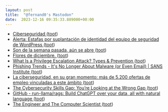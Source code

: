 ```yaml
---
layout: post
title:  "@fernand0's Mastodon"
date:  2023-12-16 09:35:33.889000+00:00
---
```

*  [Ciberseguridad ](https://www.cartv.es/aragonradio/podcast/emision/la-ciberseguridad-uno-de-los-sectores-que-mas-empleo-genera-ahora-en-espana) ([toot](https://mastodon.social/@fernand0/111589414265589443))
*  [Alerta: Estafas por suplantación de identidad del equipo de seguridad de WordPress ](https://es.wordpress.org/2023/12/05/alerta-estafas-por-suplantacion-de-identidad-del-equipo-de-seguridad-de-wordpress) ([toot](https://mastodon.social/@fernand0/111587709593430463))
*  [Son de la semana pasada, aún se abre ](https://mastodon.social/@fernand0/111585883805794163) ([toot](https://mastodon.social/@fernand0/111585883805794163))
*  [Flores de diciembre. ](https://avecesunafoto.wordpress.com/2023/12/15/flores-de-diciembre) ([toot](https://mastodon.social/@fernand0/111585871825557050))
*  [What Is a Privilege Escalation Attack? Types & Prevention ](https://www.esecurityplanet.com/networks/privilege-escalation-attack) ([toot](https://mastodon.social/@fernand0/111585814752252649))
*  [Phishing Trends - It's No Longer About Malware (or Even Email) \| SANS Institute ](https://www.sans.org/blog/phishing-its-no-longer-about-malware-or-even-email) ([toot](https://mastodon.social/@fernand0/111585625920461620))
*  [La ciberseguridad, en su gran momento: más de 5.200 ofertas de empleo vinculadas a este ámbito ](https://nosotros.infojobs.net/prensa/notas-prensa/la-ciberseguridad-en-su-gran-momento-mas-de-5-200-ofertas-de-empleo-vinculadas-a-este-ambit) ([toot](https://mastodon.social/@fernand0/111585431748023172))
*  [The Cybersecurity Skills Gap: You’re Looking at the Wrong Gap ](https://www.tripwire.com/state-of-security/cybersecurity-skills-gap-youre-looking-wrong-ga) ([toot](https://mastodon.social/@fernand0/111585097035068268))
*  [GitHub - run-llama/rags: Build ChatGPT over your data, all with natural language ](https://github.com/run-llama/rag) ([toot](https://mastodon.social/@fernand0/111584354151451443))
*  [The Engineer and The Computer Scientist ](https://blog.computationalcomplexity.org/2023/11/the-engineer-and-computer-scientist.htm) ([toot](https://mastodon.social/@fernand0/111584178647261791))
